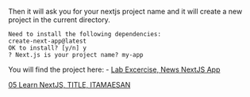 Then it will ask you for your nextjs project name and it will create a new project in the current directory.

    Need to install the following dependencies:
    create-next-app@latest
    OK to install? [y/n] y
    ? Next.js is your project name? my-app

You will find the project here:
    - [Lab Excercise, News NextJS App](https://github.com/itamaesanorg/SushiJS-News)

[05 Learn NextJS, TITLE, ITAMAESAN](https://github.com/itamaesanorg)
